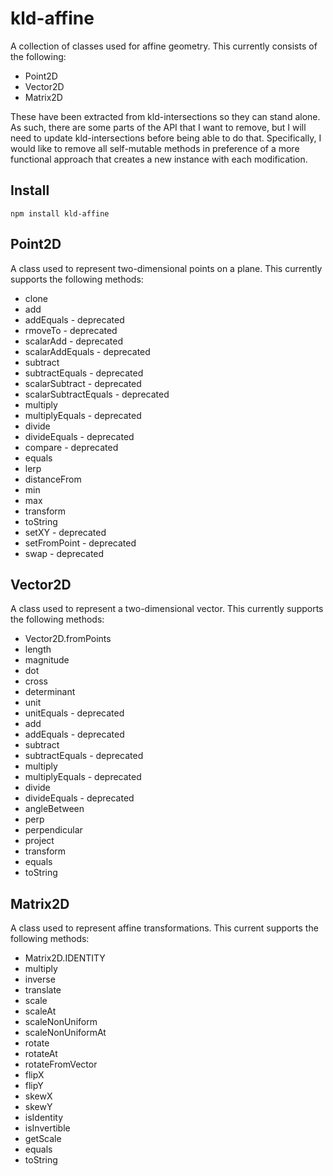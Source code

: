 kld-affine
==========

A collection of classes used for affine geometry. This currently consists of the following:

* Point2D
* Vector2D
* Matrix2D

These have been extracted from kld-intersections so they can stand alone. As such, there are some parts of the API that I want to remove, but I will need to update kld-intersections before being able to do that. Specifically, I would like to remove all self-mutable methods in preference of a more functional approach that creates a new instance with each modification.

Install
-------
    npm install kld-affine

Point2D
-------

A class used to represent two-dimensional points on a plane. This currently supports the following methods:

* clone
* add
* addEquals - deprecated
* rmoveTo - deprecated
* scalarAdd - deprecated
* scalarAddEquals - deprecated
* subtract
* subtractEquals - deprecated
* scalarSubtract - deprecated
* scalarSubtractEquals - deprecated
* multiply
* multiplyEquals - deprecated
* divide
* divideEquals - deprecated
* compare - deprecated
* equals
* lerp
* distanceFrom
* min
* max
* transform
* toString
* setXY - deprecated
* setFromPoint - deprecated
* swap - deprecated

Vector2D
--------
A class used to represent a two-dimensional vector. This currently supports the following methods:

* Vector2D.fromPoints
* length
* magnitude
* dot
* cross
* determinant
* unit
* unitEquals - deprecated
* add
* addEquals - deprecated
* subtract
* subtractEquals - deprecated
* multiply
* multiplyEquals - deprecated
* divide
* divideEquals - deprecated
* angleBetween
* perp
* perpendicular
* project
* transform
* equals
* toString

Matrix2D
--------
A class used to represent affine transformations. This current supports the following methods:

* Matrix2D.IDENTITY
* multiply
* inverse
* translate
* scale
* scaleAt
* scaleNonUniform
* scaleNonUniformAt
* rotate
* rotateAt
* rotateFromVector
* flipX
* flipY
* skewX
* skewY
* isIdentity
* isInvertible
* getScale
* equals
* toString
